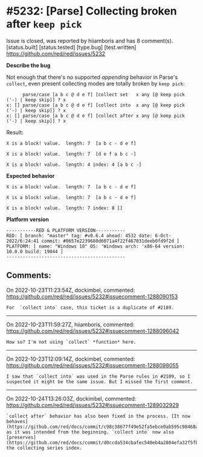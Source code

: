 
#5232: [Parse] Collecting broken after `keep pick`
================================================================================
Issue is closed, was reported by hiiamboris and has 8 comment(s).
[status.built] [status.tested] [type.bug] [test.written]
<https://github.com/red/red/issues/5232>

**Describe the bug**

Not enough that there's no supported *appending* behavior in Parse's `collect`, even present collecting modes are totally broken by `keep pick`:
```
      parse/case [a b c @ d e f] [collect set   x any [@ keep pick ('-) | keep skip]] ? x
x: [] parse/case [a b c @ d e f] [collect into  x any [@ keep pick ('-) | keep skip]] ? x
x: [] parse/case [a b c @ d e f] [collect after x any [@ keep pick ('-) | keep skip]] ? x
```
Result:
```
X is a block! value.  length: 7  [a b c - d e f]

X is a block! value.  length: 7  [d e f a b c -]

X is a block! value.  length: 4 index: 4 [a b c -]
```

**Expected behavior**
```
X is a block! value.  length: 7  [a b c - d e f]

X is a block! value.  length: 7  [a b c - d e f]

X is a block! value.  length: 7 index: 8 []
```

**Platform version**
```
-----------RED & PLATFORM VERSION----------- 
RED: [ branch: "master" tag: #v0.6.4 ahead: 4532 date: 6-Oct-2022/6:24:41 commit: #0657e2239680d6071a4f22f467031deeb0fd9f2d ]
PLATFORM: [ name: "Windows 10" OS: 'Windows arch: 'x86-64 version: 10.0.0 build: 19044 ]
--------------------------------------------
```


Comments:
--------------------------------------------------------------------------------

On 2022-10-23T11:23:54Z, dockimbel, commented:
<https://github.com/red/red/issues/5232#issuecomment-1288090153>

    For  `collect into` case, this ticket is a duplicate of #2189.

--------------------------------------------------------------------------------

On 2022-10-23T11:59:27Z, hiiamboris, commented:
<https://github.com/red/red/issues/5232#issuecomment-1288096042>

    How so? I'm not using `collect` *function* here.

--------------------------------------------------------------------------------

On 2022-10-23T12:09:14Z, dockimbel, commented:
<https://github.com/red/red/issues/5232#issuecomment-1288098055>

    I saw that `collect into` was used in the Parse rules in #2189, so I suspected it might be the same issue. But I missed the first comment.

--------------------------------------------------------------------------------

On 2022-10-24T13:26:03Z, dockimbel, commented:
<https://github.com/red/red/issues/5232#issuecomment-1289032929>

    `collect after` behavior has also been fixed in the process. [It now behaves](https://github.com/red/docs/commit/c98c38677f49e52fa5ebce0ab595c98468a88fb8) as it was intended from the beginning. `collect into` now also [preserves](https://github.com/red/docs/commit/d0ccda534cbafec540eb4a2804efa32f5fbe1840) the collecting series index.

